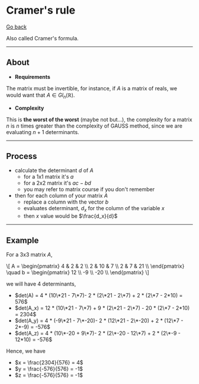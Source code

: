 # Cramer's rule

[Go back](../index.md)

Also called Cramer's formula.

<hr class="sl">

## About

* **Requirements**

The matrix must be invertible, for instance, if $A$ is a matrix of reals, we would want that $A \in Gl_n(\mathbb{R})$.

* **Complexity**

This is **the worst of the worst** (maybe not but...), the complexity for a matrix $n$ is $n$ times greater than the complexity of GAUSS method, since we are evaluating $n+1$ determinants.

<hr class="sr">

## Process

* calculate the determinant $d$ of $A$
  * for a 1x1 matrix it's $a$
  * for a 2x2 matrix it's $ac-bd$
  * you may refer to matrix course if you don't remember
* then for each column of your matrix $A$
  * replace a column with the vector $b$
  * evaluates determinant, $d_x$ for the column of the variable $x$
  * then $x$ value would be $\frac{d_x}{d}$

<hr class="sl">

## Example

For a 3x3 matrix $A$,

<div>
\[
A = \begin{pmatrix}
4 & 2 & 2 \\
2 & 10 & 7 \\
2 & 7 & 21 \\
\end{pmatrix}
\quad
b = \begin{pmatrix}
12 \\
-9 \\
-20 \\
\end{pmatrix}
\]
</div>

we will have $4$ determinants,

* $det(A) = 4 * (10\*21 - 7\*7)- 2 * (2\*21 - 2\*7) + 2 * (2\*7 - 2*10) = 576$
* $det(A_x) = 12 * (10\*21 - 7\*7) + 9 * (2\*21 - 2\*7) - 20 * (2\*7 - 2*10) = 2304$
* $det(A_y) = 4 * (-9\*21 - 7\*-20)- 2 * (12\*21 - 2\*-20) + 2 * (12\*7 - 2*-9) = -576$
* $det(A_z) = 4 * (10\*-20 + 9\*7)- 2 * (2\*-20 - 12\*7) + 2 * (2\*-9 - 12*10) = -576$

Hence, we have

* $x = \frac{2304}{576} = 4$
* $y = \frac{-576}{576} = -1$
* $z = \frac{-576}{576} = -1$